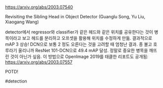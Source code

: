 https://arxiv.org/abs/2003.07540

Revisiting the Sibling Head in Object Detector (Guanglu Song, Yu Liu, Xiaogang Wang)

detector에서 regressor와 classifier가 같은 헤드와 같은 위치를 공유한다는 것이 병목이라고 보고 헤드를 분리하고 오프셋을 활용해 위치를 수정하게 만듦. 결과적으로 mAP 3 상승! DCN으로 보통 2 정도 오른다는 것을 고려할 때 엄청난 결과. 종 불고 호루라기 울리니까 ResNet 101-DCN으로 49.4 mAP 달성. 정말로 중요한 병목을 깨뜨린 것이 아닌가 싶음. 이 방법으로 OpenImage 2019를 태클한 리포트도 공개됨: https://arxiv.org/abs/2003.07557

POTD!

#detection 